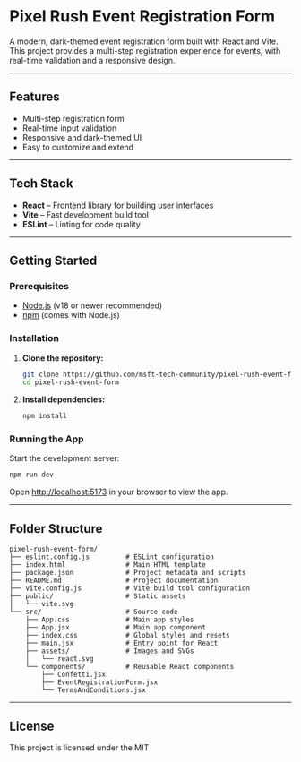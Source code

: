 # Pixel Rush Event Registration Form

A modern, dark-themed event registration form built with React and Vite. This project provides a multi-step registration experience for events, with real-time validation and a responsive design.

---

## Features

- Multi-step registration form
- Real-time input validation
- Responsive and dark-themed UI
- Easy to customize and extend


---

## Tech Stack

- **React** – Frontend library for building user interfaces
- **Vite** – Fast development build tool
- **ESLint** – Linting for code quality

---

## Getting Started

### Prerequisites

- [Node.js](https://nodejs.org/) (v18 or newer recommended)
- [npm](https://www.npmjs.com/) (comes with Node.js)

### Installation

1. **Clone the repository:**
   ```sh
   git clone https://github.com/msft-tech-community/pixel-rush-event-form
   cd pixel-rush-event-form
   ```

2. **Install dependencies:**
   ```sh
   npm install
   ```

### Running the App

Start the development server:
```sh
npm run dev
```
Open [http://localhost:5173](http://localhost:5173) in your browser to view the app.

---

## Folder Structure

```
pixel-rush-event-form/
├── eslint.config.js         # ESLint configuration
├── index.html               # Main HTML template
├── package.json             # Project metadata and scripts
├── README.md                # Project documentation
├── vite.config.js           # Vite build tool configuration
├── public/                  # Static assets
│   └── vite.svg
└── src/                     # Source code
    ├── App.css              # Main app styles
    ├── App.jsx              # Main app component
    ├── index.css            # Global styles and resets
    ├── main.jsx             # Entry point for React
    ├── assets/              # Images and SVGs
    │   └── react.svg
    └── components/          # Reusable React components
        ├── Confetti.jsx
        ├── EventRegistrationForm.jsx
        └── TermsAndConditions.jsx
```

---

## License

This project is licensed under the MIT
